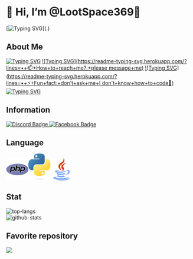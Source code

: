 # 👋 Hi, I’m @LootSpace369🌴
[![Typing SVG](https://readme-typing-svg.herokuapp.com/?lines=print("LET+ME+COOK+🐧"))](.)

## About Me
[![Typing SVG](https://readme-typing-svg.herokuapp.com/?lines=•+👉+Vocative:+he/him)](.)
[![Typing SVG](https://readme-typing-svg.herokuapp.com/?lines=•+📫+How+to+reach+me?:+please message+me)](.)
[![Typing SVG](https://readme-typing-svg.herokuapp.com/?lines=•+⚡+Fun+fact:+don't+ask+me+I don't+know+how+to+code🐧)](.)
[![Typing SVG](https://readme-typing-svg.herokuapp.com/?lines=•+🕑+Working+time:+all+day)](.)

## Information
<a href="https://discord.com/invite/rFPWq8fV">
  <img src="https://img.shields.io/badge/Discord-7289DA?style=for-the-badge&logo=discord&logoColor=white" alt="Discord Badge"/>
  </a>
<a href="https://www.facebook.com/profile.php?id=61555336191287&mibextid=ZbWKwL">
  <img src="https://img.shields.io/badge/Facebook-0072b1?style=for-the-badge&logo=facebook&logoColor=dark" alt="Facebook Badge"/>
</a>

## Language
<img src="php.png" width=60px><img src="python.png" width=60px><img src="java.png" width=60px>

## Stat
<img src="https://github-readme-stats.vercel.app/api/top-langs/?username=LootSpace369&layout=compact&theme=algolia&hide_border=true" alt="top-langs"/><br>
<img src="https://github-readme-stats.vercel.app/api?username=LootSpace369&theme=algolia&show_icons=true&hide_border=true" alt="github-stats"/>

## Favorite repository
<img src="https://github-readme-stats.vercel.app/api/pin/?username=LootSpace369&repo=VaniMMo&cache_seconds=86400&theme=algolia">
<!---
LootSpace369/LootSpace369 is a ✨ special ✨ repository because its `README.md` (this file) appears on your GitHub profile.
You can click the Preview link to take a look at your changes.
--->
